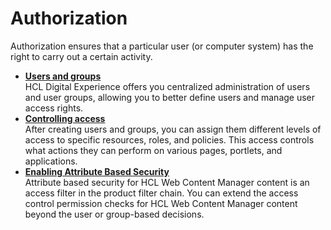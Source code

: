 # Authorization

Authorization ensures that a particular user (or computer system) has the right to carry out a certain activity.

-   **[Users and groups](../authorization/users_and_groups)**  
HCL Digital Experience offers you centralized administration of users and user groups, allowing you to better define users and manage user access rights.
-   **[Controlling access](../authorization/controlling_access)**  
After creating users and groups, you can assign them different levels of access to specific resources, roles, and policies. This access controls what actions they can perform on various pages, portlets, and applications.
-   **[Enabling Attribute Based Security](../authorization/enable_abs.md)**  
Attribute based security for HCL Web Content Manager content is an access filter in the product filter chain. You can extend the access control permission checks for HCL Web Content Manager content beyond the user or group-based decisions. 